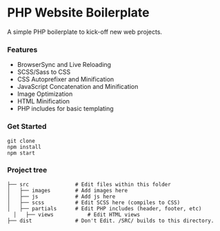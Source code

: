 # PHP Website Boilerplate
A simple PHP boilerplate to kick-off new web projects.


### Features
- BrowserSync and Live Reloading
- SCSS/Sass to CSS
- CSS Autoprefixer and Minification
- JavaScript Concatenation and Minification
- Image Optimization
- HTML Minification
- PHP includes for basic templating



### Get Started
    git clone
    npm install
    npm start



### Project tree
    ├── src               # Edit files within this folder
    │   ├── images        # Add images here
    │   ├── js            # Add js here
    │   ├── scss          # Edit SCSS here (compiles to CSS)
    │   ├── partials      # Edit PHP includes (header, footer, etc)
	  │   ├── views           # Edit HTML views
    ├── dist              # Don't Edit. /SRC/ builds to this directory.
